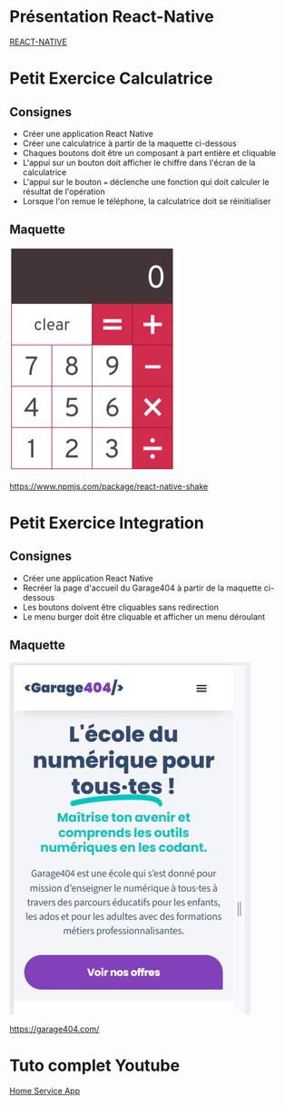 # Présentation React-Native

[REACT-NATIVE](https://docs.google.com/presentation/d/1ltq8oOECssLjEKni3L6wFwQ9jzM3BqC44xyzydjiHEc/edit?usp=sharing)

# Petit Exercice Calculatrice

## Consignes

- Créer une application React Native
- Créer une calculatrice à partir de la maquette ci-dessous
- Chaques boutons doit être un composant à part entière et cliquable
- L'appui sur un bouton doit afficher le chiffre dans l'écran de la calculatrice
- L'appui sur le bouton `=` déclenche une fonction qui doit calculer le résultat de l'opération
- Lorsque l'on remue le téléphone, la calculatrice doit se réinitialiser

## Maquette

![Alt text](calculatrice.png)

https://www.npmjs.com/package/react-native-shake

# Petit Exercice Integration

## Consignes

- Créer une application React Native
- Recréer la page d'accueil du Garage404 à partir de la maquette ci-dessous
- Les boutons doivent être cliquables sans redirection
- Le menu burger doit être cliquable et afficher un menu déroulant

## Maquette

![Alt text](garage404.png)

https://garage404.com/

# Tuto complet Youtube

[Home Service App](https://www.youtube.com/watch?v=Zs-W12TpAeM)
